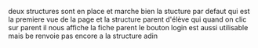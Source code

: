 
deux structures sont en place et marche bien la stucture par defaut qui est la premiere vue de la page 
et la structure parent d'élève qui quand on clic sur parent il nous affiche la fiche parent
le bouton login est aussi utilisable mais be renvoie pas encore a la structure adin

